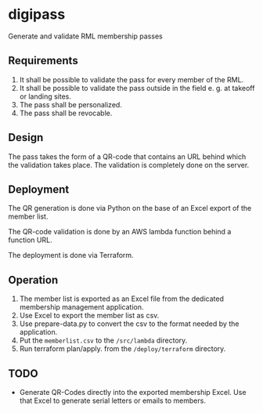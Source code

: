 # digipass
Generate and validate RML membership passes
## Requirements
1. It shall be possible to validate the pass for every member of the RML.
1. It shall be possible to validate the pass outside in the field e. g. at takeoff or landing sites.
1. The pass shall be personalized.
1. The pass shall be revocable.
## Design
The pass takes the form of a QR-code that contains an URL behind which the validation takes place. The validation is completely done on the server.
## Deployment
The QR generation is done via Python on the base of an Excel export of the member list.

The QR-code validation is done by an AWS lambda function behind a function URL.

The deployment is done via Terraform.
## Operation
1. The member list is exported as an Excel file from the dedicated membership management application.
1. Use Excel to export the member list as csv.
1. Use prepare-data.py to convert the csv to the format needed by the application.
1. Put the `memberlist.csv` to the `/src/lambda` directory.
1. Run terraform plan/apply. from the `/deploy/terraform` directory.

## TODO
* Generate QR-Codes directly into the exported membership Excel. Use that Excel to generate serial letters or emails to members.
